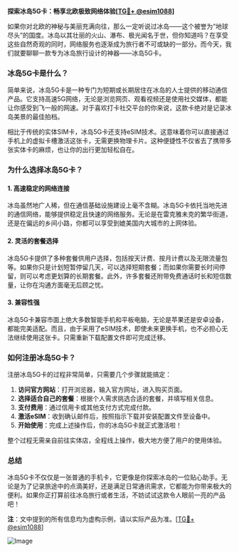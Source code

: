 **探索冰岛5G卡：畅享北欧极致网络体验[[TG💪+ @esim1088](https://t.me/s/esim1088)]**

如果你对北欧的神秘与美丽充满向往，那么一定听说过冰岛——这个被誉为“地球尽头”的国度。冰岛以其壮丽的火山、瀑布、极光闻名于世，但你知道吗？在享受这些自然奇观的同时，网络服务也逐渐成为旅行者不可或缺的一部分。而今天，我们就要聊聊一款专为冰岛旅行设计的神器——冰岛5G卡。

### 冰岛5G卡是什么？

简单来说，冰岛5G卡是一种专门为短期或长期居住在冰岛的人士提供的移动通信产品。它支持高速5G网络，无论是浏览网页、观看视频还是使用社交媒体，都能让你感受到飞一般的网速。对于喜欢打卡社交平台的你来说，这款卡绝对是记录冰岛美景的最佳拍档。

相比于传统的实体SIM卡，冰岛5G卡还支持eSIM技术。这意味着你可以直接通过手机上的虚拟卡槽激活这张卡，无需更换物理卡片。这种便捷性不仅省去了携带多张实体卡的麻烦，也让你的出行更加轻松自在。

### 为什么选择冰岛5G卡？

#### 1. 高速稳定的网络连接

冰岛虽然地广人稀，但在通信基础设施建设上毫不含糊。冰岛5G卡依托当地先进的通信网络，能够提供稳定且快速的网络服务。无论是在雷克雅未克的繁华街道，还是在偏远的乡间小路，你都可以享受到媲美国内大城市的上网体验。

#### 2. 灵活的套餐选择

冰岛5G卡提供了多种套餐供用户选择，包括按天计费、按月计费以及无限流量包等。如果你只是计划短暂停留几天，可以选择短期套餐；而如果你需要长时间停留，则可以考虑更划算的长期套餐。此外，许多套餐还附带免费通话时长和短信数量，让你在沟通方面毫无后顾之忧。

#### 3. 兼容性强

冰岛5G卡兼容市面上绝大多数智能手机和平板电脑，无论是苹果还是安卓设备，都能完美适配。而且，由于采用了eSIM技术，即使未来更换手机，也不必担心无法继续使用这张卡。只需重新下载配置文件即可完成迁移。

### 如何注册冰岛5G卡？

注册冰岛5G卡的过程非常简单，只需要几个步骤就能搞定：

1. **访问官方网站**：打开浏览器，输入官方网址，进入购买页面。
2. **选择适合自己的套餐**：根据个人需求挑选合适的套餐，并填写相关信息。
3. **支付费用**：通过信用卡或其他支付方式完成付款。
4. **激活eSIM**：收到确认邮件后，按照指示下载并安装配置文件至设备中。
5. **开始使用**：完成上述操作后，你的冰岛5G卡就正式激活啦！

整个过程无需亲自前往实体店，全程线上操作，极大地方便了用户的使用体验。

### 总结

冰岛5G卡不仅仅是一张普通的手机卡，它更像是你探索冰岛的一位贴心助手。无论是为了记录旅途中的点滴美好，还是满足日常通讯需求，它都能为你带来极大的便利。如果你正打算前往冰岛旅行或者生活，不妨试试这款令人眼前一亮的产品吧！

**注**：文中提到的所有信息均为虚构示例，请以实际产品为准。[[TG💪+ @esim1088](https://t.me/s/esim1088)]

![Image](https://i.postimg.cc/4NQfJmqS/Snipaste-2025-05-13-00-14-12.png)